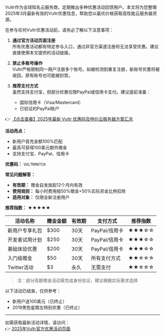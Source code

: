 
Vultr作为全球知名云服务商，定期推出多种优惠活动回馈用户。本文将为您整理2025年3月最新有效的Vultr优惠信息，帮助您以最优价格获取高性能云服务器资源。


在参与任何Vultr优惠活动前，请务必了解以下注意事项：

1. **通过官方活动页面注册**  
   所有优惠活动都有特定参与入口，通过非官方渠道注册将无法享受优惠。建议直接使用本文提供的活动链接。

2. **禁止多账号操作**  
   Vultr严格限制同一用户注册多个账号。如被检测到重复注册，新账号优惠将被收回，原有账号也可能被封禁。

3. **推荐支付方式**  
   虽然支持支付宝，但部分优惠仅限PayPal或信用卡支付。建议提前准备：
   - 国际信用卡（Visa/Mastercard）
   - 已验证的PayPal账户

👉 [【点击查看】2025年最新 Vultr 优惠码及特价云服务器方案汇总](https://bit.ly/VuLtr)



**活动亮点：**
- 新用户首充金额100%匹配
- 最高可获得100美元额外赠金
- 支持支付宝、PayPal、信用卡

**优惠码：** `VULTRMATCH`

**常见问题解答：**
- **有效期：** 赠金自发放起12个月内有效
- **使用规则：** 每小时费用按50%赠金+50%实际资金比例扣除
- **适用对象：** 仅限全新注册用户

**推荐指数：** ★★★★★


| 活动名称       | 赠金金额 | 有效期 | 支付方式       | 推荐指数 |
|----------------|----------|--------|----------------|----------|
| 新用户专享礼包 | $300     | 30天   | PayPal/信用卡  | ★★★☆☆    |
| 开发者试用计划 | $250     | 30天   | PayPal/信用卡  | ★★★☆☆    |
| 基础体验优惠   | $200     | 30天   | PayPal/信用卡  | ★★★☆☆    |
| 入门级赠金     | $50      | 30天   | 所有支付方式   | ★★☆☆☆    |
| Twitter活动    | $3       | 永久   | 无需支付       | ★★☆☆☆    |

> 注：部分高额赠金活动需完成身份验证，建议根据实际需求选择


以下活动已结束，仅供参考：
- 新用户送100美元（已终止）
- 2019黑色星期五特别优惠（已终止）

---

如需获取最新活动详情，请访问：  
👉 [2025年Vultr官方优惠活动页面](https://bit.ly/VuLtr)
